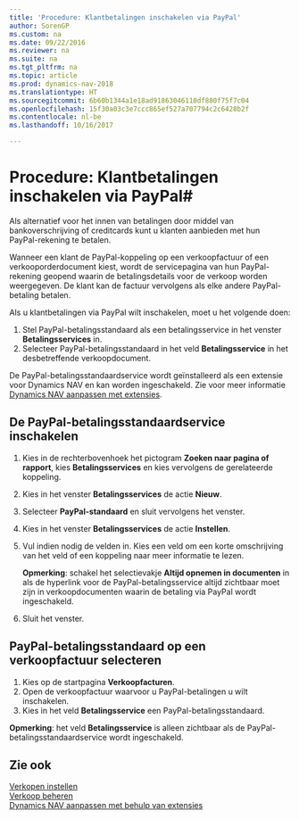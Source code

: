 ```yaml
---
title: 'Procedure: Klantbetalingen inschakelen via PayPal'
author: SorenGP
ms.custom: na
ms.date: 09/22/2016
ms.reviewer: na
ms.suite: na
ms.tgt_pltfrm: na
ms.topic: article
ms.prod: dynamics-nav-2018
ms.translationtype: HT
ms.sourcegitcommit: 6b60b1344a1e18ad91863046110df880f75f7c04
ms.openlocfilehash: 15f30a03c3e7ccc865ef527a707794c2c6428b2f
ms.contentlocale: nl-be
ms.lasthandoff: 10/16/2017

---
```


# <a name="how-to-enable-customer-payments-through-paypal"></a>Procedure: Klantbetalingen inschakelen via PayPal#
Als alternatief voor het innen van betalingen door middel van bankoverschrijving of creditcards kunt u klanten aanbieden met hun PayPal-rekening te betalen.

Wanneer een klant de PayPal-koppeling op een verkoopfactuur of een verkooporderdocument kiest, wordt de servicepagina van hun PayPal-rekening geopend waarin de betalingsdetails voor de verkoop worden weergegeven. De klant kan de factuur vervolgens als elke andere PayPal-betaling betalen.

Als u klantbetalingen via PayPal wilt inschakelen, moet u het volgende doen:

1. Stel PayPal-betalingsstandaard als een betalingsservice in het venster **Betalingsservices** in.
2. Selecteer PayPal-betalingsstandaard in het veld **Betalingsservice** in het desbetreffende verkoopdocument.

De PayPal-betalingsstandaardservice wordt geïnstalleerd als een extensie voor Dynamics NAV en kan worden ingeschakeld. Zie voor meer informatie [Dynamics NAV aanpassen met extensies](ui-extensions.md).

## <a name="to-enable-the-paypal-payments-standard-service"></a>De PayPal-betalingsstandaardservice inschakelen
1. Kies in de rechterbovenhoek het pictogram **Zoeken naar pagina of rapport**, kies **Betalingsservices** en kies vervolgens de gerelateerde koppeling.  
2. Kies in het venster **Betalingsservices** de actie **Nieuw**.
3. Selecteer **PayPal-standaard** en sluit vervolgens het venster.
4. Kies in het venster **Betalingsservices** de actie **Instellen**.
5. Vul indien nodig de velden in. Kies een veld om een korte omschrijving van het veld of een koppeling naar meer informatie te lezen.

    **Opmerking**: schakel het selectievakje **Altijd opnemen in documenten** in als de hyperlink voor de PayPal-betalingsservice altijd zichtbaar moet zijn in verkoopdocumenten waarin de betaling via PayPal wordt ingeschakeld.

6. Sluit het venster.

## <a name="to-select-paypal-payments-standard-on-a-sales-invoice"></a>PayPal-betalingsstandaard op een verkoopfactuur selecteren
1. Kies op de startpagina **Verkoopfacturen**.
2. Open de verkoopfactuur waarvoor u PayPal-betalingen u wilt inschakelen.
3. Kies in het veld **Betalingsservice** een PayPal-betalingsstandaard.

**Opmerking**: het veld **Betalingsservice** is alleen zichtbaar als de PayPal-betalingsstandaardservice wordt ingeschakeld.   

## <a name="see-also"></a>Zie ook  
[Verkopen instellen](sales-setup-sales.md)  
[Verkoop beheren](sales-manage-sales.md)  
[Dynamics NAV aanpassen met behulp van extensies](ui-extensions.md)

